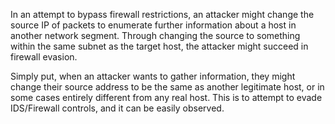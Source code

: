 In an attempt to bypass firewall restrictions, an attacker might change the source IP of packets to enumerate further information about a host in another network segment. Through changing the source to something within the same subnet as the target host, the attacker might succeed in firewall evasion.

Simply put, when an attacker wants to gather information, they might change their source address to be the same as another legitimate host, or in some cases entirely different from any real host. This is to attempt to evade IDS/Firewall controls, and it can be easily observed.

